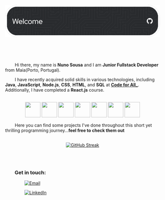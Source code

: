 <p align="center">
  <a href="./github-header-image.png">
    <img src="./github-header-image.png" alt="Header" />
  </a>
</p>
<br><br><br>

&nbsp;&nbsp;&nbsp;&nbsp;&nbsp;&nbsp;&nbsp;&nbsp;Hi there, my name is **Nuno Sousa** and I am **Junior Fullstack Developer** from Maia(Porto, Portugal). 

&nbsp;&nbsp;&nbsp;&nbsp;&nbsp;&nbsp;&nbsp;&nbsp;I have recently acquired solid skills in various technologies, including **Java**, **JavaScript**, **Node.js**, **CSS**, **HTML**, and **SQL** at **[Code for All_](https://www.linkedin.com/school/wearecodeforall/)**. Additionally, I have completed a **React.js** course.&nbsp;&nbsp;&nbsp;&nbsp;&nbsp;&nbsp;&nbsp;&nbsp;  <br><br>

<p align="center">
  <img src="https://cdn.jsdelivr.net/gh/devicons/devicon/icons/java/java-original.svg" width="50" height="50" /> <img src="https://cdn.jsdelivr.net/gh/devicons/devicon/icons/javascript/javascript-original.svg" width="50" height="50" /> <img src="https://cdn.jsdelivr.net/gh/devicons/devicon/icons/html5/html5-original.svg" width="50" height="50" /> <img src="https://cdn.jsdelivr.net/gh/devicons/devicon/icons/css3/css3-original.svg" width="50" height="50" /> <img src="https://cdn.jsdelivr.net/gh/devicons/devicon/icons/react/react-original.svg" width="50" height="50" /> <img src="https://cdn.jsdelivr.net/gh/devicons/devicon/icons/nodejs/nodejs-original.svg" width="50" height="50" /> <img src="https://cdn.jsdelivr.net/gh/devicons/devicon/icons/mysql/mysql-original.svg" width="50" height="50" />
</p>

&nbsp;&nbsp;&nbsp;&nbsp;&nbsp;&nbsp;&nbsp;&nbsp;Here you can find some projects I've done throughout this short yet thrilling programming journey...**feel free to check them out**<br><br>

<p align="center">
  <a href="https://git.io/streak-stats">
    <img src="https://streak-stats.demolab.com/?user=NunoSousa9&theme=graywhite" alt="GitHub Streak" />
  </a>
</p>
<br>
<br>

### &nbsp;&nbsp;&nbsp;&nbsp;&nbsp;&nbsp;&nbsp;&nbsp;Get in touch:

&nbsp;&nbsp;&nbsp;&nbsp;&nbsp;&nbsp;&nbsp;&nbsp;&nbsp;&nbsp;&nbsp;&nbsp;&nbsp;&nbsp;&nbsp;&nbsp;[![Email](https://img.shields.io/badge/Email-nnsousa9@gmail.com-red?style=flat&logo=gmail&logoColor=red)](mailto:nnsousa9@gmail.com)

&nbsp;&nbsp;&nbsp;&nbsp;&nbsp;&nbsp;&nbsp;&nbsp;&nbsp;&nbsp;&nbsp;&nbsp;&nbsp;&nbsp;&nbsp;&nbsp;[![LinkedIn](https://img.shields.io/badge/LinkedIn-in/nunosousa19-blue?style=flat&logo=linkedin&logoColor=white)](https://www.linkedin.com/in/nunosousa19/)



